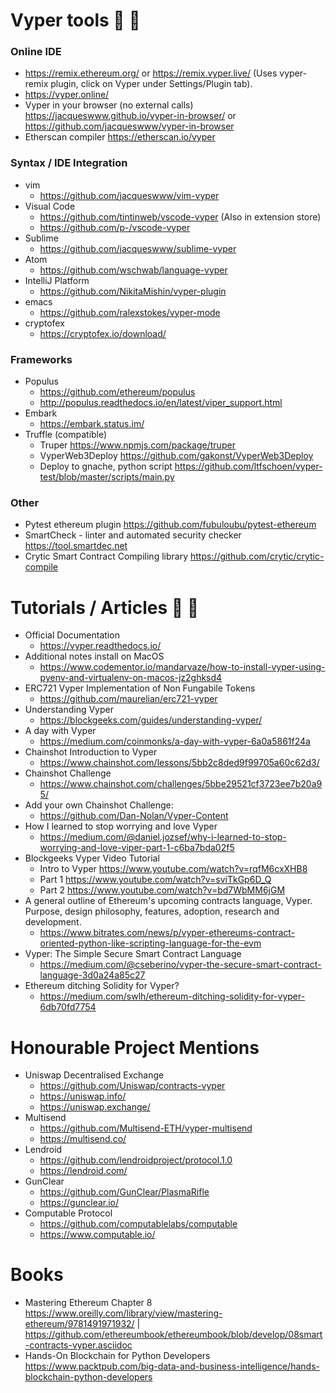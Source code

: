 #  Vyper tools :wrench: :snake: 

### Online IDE
 - https://remix.ethereum.org/ or https://remix.vyper.live/ (Uses vyper-remix plugin, click on Vyper under Settings/Plugin tab).
 - https://vyper.online/
 - Vyper in your browser (no external calls) https://jacqueswww.github.io/vyper-in-browser/ or https://github.com/jacqueswww/vyper-in-browser
 - Etherscan compiler https://etherscan.io/vyper

### Syntax / IDE Integration
- vim 
  - https://github.com/jacqueswww/vim-vyper
- Visual Code 
  - https://github.com/tintinweb/vscode-vyper (Also in extension store)
  - https://github.com/p-/vscode-vyper
- Sublime
  - https://github.com/jacqueswww/sublime-vyper
- Atom
  - https://github.com/wschwab/language-vyper
- IntelliJ Platform
  - https://github.com/NikitaMishin/vyper-plugin 
- emacs
  - https://github.com/ralexstokes/vyper-mode
- cryptofex
  - https://cryptofex.io/download/
### Frameworks
 - Populus
   - https://github.com/ethereum/populus
   - http://populus.readthedocs.io/en/latest/viper_support.html
 - Embark
   - https://embark.status.im/
 - Truffle (compatible)
   - Truper https://www.npmjs.com/package/truper
   - VyperWeb3Deploy https://github.com/gakonst/VyperWeb3Deploy
   - Deploy to gnache, python script https://github.com/ltfschoen/vyper-test/blob/master/scripts/main.py
### Other
 - Pytest ethereum plugin https://github.com/fubuloubu/pytest-ethereum
 - SmartCheck - linter and automated security checker https://tool.smartdec.net
- Crytic Smart Contract Compiling library https://github.com/crytic/crytic-compile

#  Tutorials / Articles :book: :bookmark: 
 - Official Documentation  
    - https://vyper.readthedocs.io/
 - Additional notes install on MacOS  
    - https://www.codementor.io/mandarvaze/how-to-install-vyper-using-pyenv-and-virtualenv-on-macos-jz2ghksd4
 - ERC721 Vyper Implementation of Non Fungabile Tokens
    - https://github.com/maurelian/erc721-vyper
 - Understanding Vyper
   - https://blockgeeks.com/guides/understanding-vyper/
 - A day with Vyper
   - https://medium.com/coinmonks/a-day-with-vyper-6a0a5861f24a
 - Chainshot Introduction to Vyper
   - https://www.chainshot.com/lessons/5bb2c8ded9f99705a60c62d3/
 - Chainshot Challenge
   - https://www.chainshot.com/challenges/5bbe29521cf3723ee7b20a95/
 - Add your own Chainshot Challenge:  
   - https://github.com/Dan-Nolan/Vyper-Content
 - How I learned to stop worrying and love Vyper
   - https://medium.com/@daniel.jozsef/why-i-learned-to-stop-worrying-and-love-viper-part-1-c6ba7bda02f5
 - Blockgeeks Vyper Video Tutorial
   - Intro to Vyper https://www.youtube.com/watch?v=rqfM6cxXHB8
   - Part 1 https://www.youtube.com/watch?v=sviTkGp6D_Q
   - Part 2 https://www.youtube.com/watch?v=bd7WbMM6jGM
 - A general outline of Ethereum's upcoming contracts language, Vyper. Purpose, design philosophy, features, adoption, research and development. 
   - https://www.bitrates.com/news/p/vyper-ethereums-contract-oriented-python-like-scripting-language-for-the-evm
- Vyper: The Simple Secure Smart Contract Language
  - https://medium.com/@cseberino/vyper-the-secure-smart-contract-language-3d0a24a85c27
- Ethereum ditching Solidity for Vyper?
  - https://medium.com/swlh/ethereum-ditching-solidity-for-vyper-6db70fd7754

# Honourable Project Mentions
- Uniswap Decentralised Exchange
  - https://github.com/Uniswap/contracts-vyper
  - https://uniswap.info/
  - https://uniswap.exchange/
- Multisend
  - https://github.com/Multisend-ETH/vyper-multisend
  - https://multisend.co/
- Lendroid
  - https://github.com/lendroidproject/protocol.1.0
  - https://lendroid.com/
- GunClear
  - https://github.com/GunClear/PlasmaRifle
  - https://gunclear.io/
- Computable Protocol
  - https://github.com/computablelabs/computable
  - https://www.computable.io/

# Books
 - Mastering Ethereum Chapter 8 https://www.oreilly.com/library/view/mastering-ethereum/9781491971932/ | https://github.com/ethereumbook/ethereumbook/blob/develop/08smart-contracts-vyper.asciidoc
 - Hands-On Blockchain for Python Developers  https://www.packtpub.com/big-data-and-business-intelligence/hands-blockchain-python-developers

